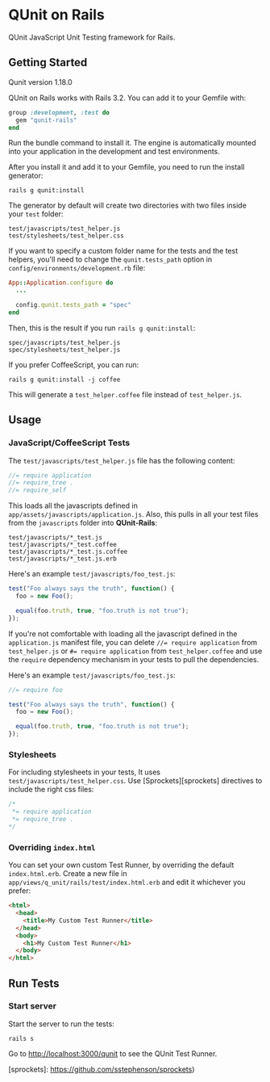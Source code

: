 QUnit on Rails
==============

QUnit JavaScript Unit Testing framework for Rails.

Getting Started
---------------

Qunit version 1.18.0

QUnit on Rails works with Rails 3.2. You can add it to your Gemfile with:

```ruby
group :development, :test do
  gem "qunit-rails"
end
```

Run the bundle command to install it. The engine is automatically mounted
into your application in the development and test environments.

After you install it and add it to your Gemfile, you need to run the install
generator:

    rails g qunit:install

The generator by default will create two directories with two files inside
your `test` folder:

    test/javascripts/test_helper.js
    test/stylesheets/test_helper.css

If you want to specify a custom folder name for the tests and the test helpers,
you'll need to change the `qunit.tests_path` option in `config/environments/development.rb`
file:

```ruby
App::Application.configure do
  ...

  config.qunit.tests_path = "spec"
end
```

Then, this is the result if you run `rails g qunit:install`:

    spec/javascripts/test_helper.js
    spec/stylesheets/test_helper.js

If you prefer CoffeeScript, you can run:

    rails g qunit:install -j coffee

This will generate a `test_helper.coffee` file instead of `test_helper.js`.

Usage
-----

### JavaScript/CoffeeScript Tests

The `test/javascripts/test_helper.js` file has the following content:

```javascript
//= require application
//= require_tree .
//= require_self
```

This loads all the javascripts defined in `app/assets/javascripts/application.js`.
Also, this pulls in all your test files from the `javascripts` folder into
**QUnit-Rails**:

    test/javascripts/*_test.js
    test/javascripts/*_test.coffee
    test/javascripts/*_test.js.coffee
    test/javascripts/*_test.js.erb

Here's an example `test/javascripts/foo_test.js`:

```javascript
test("Foo always says the truth", function() {
  foo = new Foo();

  equal(foo.truth, true, "foo.truth is not true");
});
```

If you're not comfortable with loading all the javascript defined in the
`application.js` manifest file, you can delete `//= require application`
from `test_helper.js` or `#= require application` from `test_helper.coffee`
and use the `require` dependency mechanism in your tests to pull the dependencies.

Here's an example `test/javascripts/foo_test.js`:

```javascript
//= require foo

test("Foo always says the truth", function() {
  foo = new Foo();

  equal(foo.truth, true, "foo.truth is not true");
});
```

### Stylesheets

For including stylesheets in your tests, It uses
`test/javascripts/test_helper.css`. Use [Sprockets][sprockets]
directives to include the right css files:

```css
/*
 *= require application
 *= require_tree .
*/
```

### Overriding `index.html`

You can set your own custom Test Runner, by overriding
the default `index.html.erb`. Create a new file in
`app/views/q_unit/rails/test/index.html.erb` and edit it
whichever you prefer:

```html
<html>
  <head>
    <title>My Custom Test Runner</title>
  </head>
  <body>
    <h1>My Custom Test Runner</h1>
  </body>
</html>
```

Run Tests
---------

### Start server

Start the server to run the tests:

    rails s

Go to <http://localhost:3000/qunit> to see the QUnit Test Runner.

[sprockets]: https://github.com/sstephenson/sprockets)
